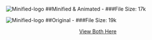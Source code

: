 ![Minified-logo](https://rogueathletic.github.io/animated-hotspring-logo/hotspring-logo.svg)
##Minified &amp; Animated - ###File Size: 17k


![Minified-logo](https://rogueathletic.github.io/animated-hotspring-logo/hot-spring-logo-un-minified.svg)
##Original - ###File Size: 19k


<p align="center"><a href="https://rogueathletic.github.io/animated-hotspring-logo/">View Both Here</a></p>
